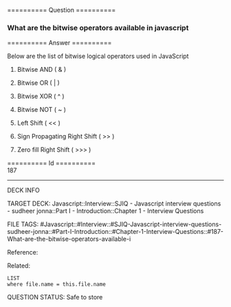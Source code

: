 ========== Question ==========  

### What are the bitwise operators available in javascript  

========== Answer ==========  

Below are the list of bitwise logical operators used in JavaScript

1. Bitwise AND ( & )

2. Bitwise OR ( | )

3. Bitwise XOR ( ^ )

4. Bitwise NOT ( ~ )

5. Left Shift ( << )

6. Sign Propagating Right Shift ( >> )

7. Zero fill Right Shift ( >>> )

========== Id ==========  
187

---

DECK INFO

TARGET DECK: Javascript::Interview::SJIQ - Javascript interview questions - sudheer jonna::Part I - Introduction::Chapter 1 - Interview Questions

FILE TAGS: #Javascript::#Interview::#SJIQ-Javascript-interview-questions-sudheer-jonna::#Part-I-Introduction::#Chapter-1-Interview-Questions::#187-What-are-the-bitwise-operators-available-i

Reference:

Related:

```dataview
LIST
where file.name = this.file.name
```

QUESTION STATUS: Safe to store
